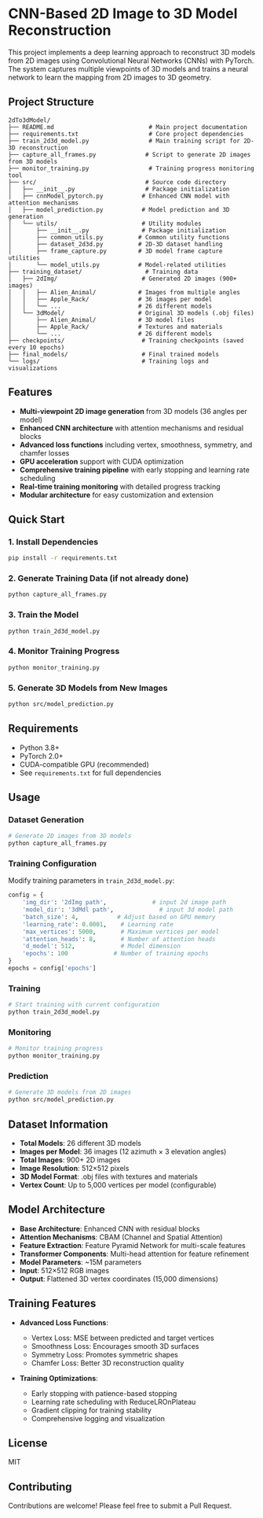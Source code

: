 # CNN-Based 2D Image to 3D Model Reconstruction

This project implements a deep learning approach to reconstruct 3D models from 2D images using Convolutional Neural Networks (CNNs) with PyTorch. The system captures multiple viewpoints of 3D models and trains a neural network to learn the mapping from 2D images to 3D geometry.

## Project Structure

```
2dTo3dModel/
├── README.md                           # Main project documentation
├── requirements.txt                    # Core project dependencies
├── train_2d3d_model.py                 # Main training script for 2D-3D reconstruction
├── capture_all_frames.py              # Script to generate 2D images from 3D models
├── monitor_training.py                 # Training progress monitoring tool
├── src/                               # Source code directory
│   ├── __init__.py                    # Package initialization
│   ├── cnnModel_pytorch.py           # Enhanced CNN model with attention mechanisms
│   ├── model_prediction.py           # Model prediction and 3D generation
│   └── utils/                        # Utility modules
│       ├── __init__.py               # Package initialization
│       ├── common_utils.py          # Common utility functions
│       ├── dataset_2d3d.py          # 2D-3D dataset handling
│       ├── frame_capture.py         # 3D model frame capture utilities
│       └── model_utils.py           # Model-related utilities
├── training_dataset/                  # Training data
│   ├── 2dImg/                        # Generated 2D images (900+ images)
│   │   ├── Alien_Animal/            # Images from multiple angles
│   │   ├── Apple_Rack/              # 36 images per model
│   │   └── ...                      # 26 different models
│   └── 3dModel/                     # Original 3D models (.obj files)
│       ├── Alien_Animal/            # 3D model files
│       ├── Apple_Rack/              # Textures and materials
│       └── ...                      # 26 different models
├── checkpoints/                      # Training checkpoints (saved every 10 epochs)
├── final_models/                     # Final trained models
└── logs/                             # Training logs and visualizations
```

## Features

- **Multi-viewpoint 2D image generation** from 3D models (36 angles per model)
- **Enhanced CNN architecture** with attention mechanisms and residual blocks
- **Advanced loss functions** including vertex, smoothness, symmetry, and chamfer losses
- **GPU acceleration** support with CUDA optimization
- **Comprehensive training pipeline** with early stopping and learning rate scheduling
- **Real-time training monitoring** with detailed progress tracking
- **Modular architecture** for easy customization and extension

## Quick Start

### 1. Install Dependencies
```bash
pip install -r requirements.txt
```

### 2. Generate Training Data (if not already done)
```bash
python capture_all_frames.py
```

### 3. Train the Model
```bash
python train_2d3d_model.py
```

### 4. Monitor Training Progress
```bash
python monitor_training.py
```

### 5. Generate 3D Models from New Images
```bash
python src/model_prediction.py
```

## Requirements

- Python 3.8+
- PyTorch 2.0+
- CUDA-compatible GPU (recommended)
- See `requirements.txt` for full dependencies

## Usage

### Dataset Generation
```bash
# Generate 2D images from 3D models
python capture_all_frames.py
```

### Training Configuration
Modify training parameters in `train_2d3d_model.py`:
```python
config = {
    'img_dir': '2dImg path',             # input 2d image path
    'model_dir': '3dMdl path',             # input 3d model path
    'batch_size': 4,           # Adjust based on GPU memory
    'learning_rate': 0.0001,    # Learning rate
    'max_vertices': 5000,       # Maximum vertices per model
    'attention_heads': 8,       # Number of attention heads
    'd_model': 512,             # Model dimension
    'epochs': 100             # Number of training epochs  
}
epochs = config['epochs']
```

### Training
```bash
# Start training with current configuration
python train_2d3d_model.py
```

### Monitoring
```bash
# Monitor training progress
python monitor_training.py
```

### Prediction
```bash
# Generate 3D models from 2D images
python src/model_prediction.py
```

## Dataset Information

- **Total Models**: 26 different 3D models
- **Images per Model**: 36 images (12 azimuth × 3 elevation angles)
- **Total Images**: 900+ 2D images
- **Image Resolution**: 512×512 pixels
- **3D Model Format**: .obj files with textures and materials
- **Vertex Count**: Up to 5,000 vertices per model (configurable)

## Model Architecture

- **Base Architecture**: Enhanced CNN with residual blocks
- **Attention Mechanisms**: CBAM (Channel and Spatial Attention)
- **Feature Extraction**: Feature Pyramid Network for multi-scale features
- **Transformer Components**: Multi-head attention for feature refinement
- **Model Parameters**: ~15M parameters
- **Input**: 512×512 RGB images
- **Output**: Flattened 3D vertex coordinates (15,000 dimensions)

## Training Features

- **Advanced Loss Functions**:
  - Vertex Loss: MSE between predicted and target vertices
  - Smoothness Loss: Encourages smooth 3D surfaces
  - Symmetry Loss: Promotes symmetric shapes
  - Chamfer Loss: Better 3D reconstruction quality

- **Training Optimizations**:
  - Early stopping with patience-based stopping
  - Learning rate scheduling with ReduceLROnPlateau
  - Gradient clipping for training stability
  - Comprehensive logging and visualization

## License

MIT

## Contributing

Contributions are welcome! Please feel free to submit a Pull Request.
